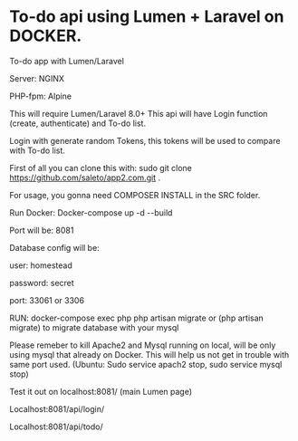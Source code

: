 # To-do api using Lumen + Laravel on DOCKER.
To-do app with Lumen/Laravel

Server: NGINX

PHP-fpm: Alpine

This will require Lumen/Laravel 8.0+
This api will have Login function (create, authenticate) and To-do list.

Login with generate random Tokens, this tokens will be used to compare with To-do list.

First of all you can clone this with: sudo git clone https://github.com/saleto/app2.com.git .

For usage, you gonna need COMPOSER INSTALL in the SRC folder.

Run Docker: Docker-compose up -d --build

Port will be: 8081

Database config will be:

user: homestead

password: secret

port: 33061 or 3306

RUN: docker-compose exec php php artisan migrate 
or (php artisan migrate) to migrate database with your mysql

Please remeber to kill Apache2 and Mysql running on local, will be only using mysql that already on Docker. This will help us not get in trouble with same port used.
(Ubuntu: Sudo service apach2 stop, sudo service mysql stop)

Test it out on localhost:8081/ (main Lumen page)

Localhost:8081/api/login/

Localhost:8081/api/todo/
